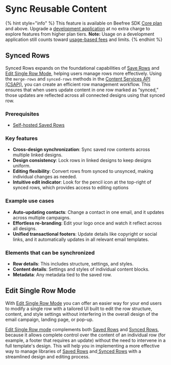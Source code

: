 # Sync Reusable Content

{% hint style="info" %}
This feature is available on Beefree SDK [Core plan](https://dam.beefree.io/pluginpricing) and above. Upgrade a [development application](../../../getting-started/readme/development-applications.md) at no extra charge to explore features from higher plan tiers. **Note:** Usage on a development application still counts toward [usage-based fees](https://devportal.beefree.io/hc/en-us/articles/4403095825042-Usage-based-fees) and limits.
{% endhint %}

## Synced Rows <a href="#overview" id="overview"></a>

Synced Rows expands on the foundational capabilities of [Save Rows](../create/save/) and [Edit Single Row Mode](./#edit-single-row-mode), helping users manage rows more effectively. Using the `merge-rows` and `synced-rows` methods in the [Content Services API (CSAPI)](../../../apis/content-services-api/), you can create an efficient row management workflow. This ensures that when users update content in one row marked as “synced,” those updates are reflected across all connected designs using that synced row.

### Prerequisites

* [Self-hosted Saved Rows](../../storage/self-hosted-saved-rows.md)

### Key features

* **Cross-design synchronization**: Sync saved row contents across multiple linked designs.
* **Design consistency**: Lock rows in linked designs to keep designs uniform.
* **Editing flexibility**: Convert rows from synced to unsynced, making individual changes as needed.
* **Intuitive edit indicator**: Look for the pencil icon at the top-right of synced rows, which provides access to editing options

### Example use cases

* **Auto-updating contacts**: Change a contact in one email, and it updates across multiple campaigns.
* **Effortless re-branding**: Edit your logo once and watch it reflect across all designs.
* **Unified transactional footers**: Update details like copyright or social links, and it automatically updates in all relevant email templates.

### Elements that can be synchronized

* **Row details**: This includes structure, settings, and styles.
* **Content details**: Settings and styles of individual content blocks.
* **Metadata**: Any metadata tied to the saved row.

## Edit Single Row Mode

With [Edit Single Row Mode](initialize-edit-single-row-mode.md) you can offer an easier way for your end users to modify a single row with a tailored UI built to edit the row structure, content, and style settings without interfering in the overall design of the email campaign, landing page, or pop-up.

[Edit Single Row mode](initialize-edit-single-row-mode.md) complements both [Saved Rows](../create/save/) and [Synced Rows](./), because it allows complete control over the content of an individual row (for example, a footer that requires an update) without the need to intervene in a full template's design. This will help you in implementing a more effective way to manage libraries of [Saved Rows](../create/save/) and[ Synced Rows](./) with a streamlined design and editing process.
